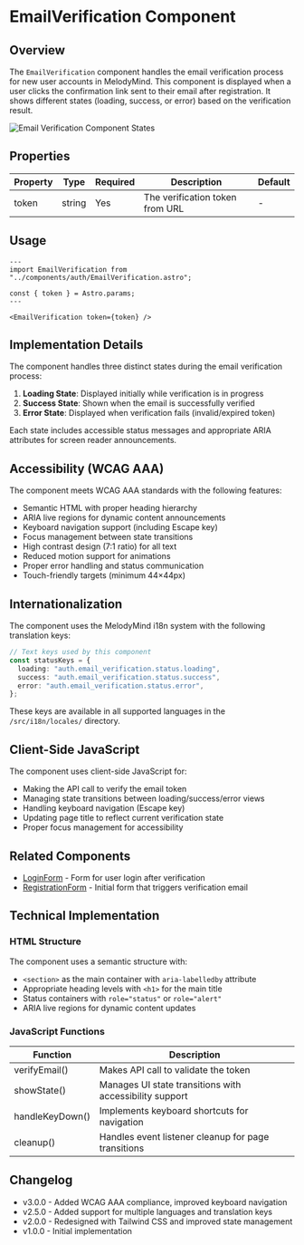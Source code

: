 # EmailVerification Component

## Overview

The `EmailVerification` component handles the email verification process for new user accounts in
MelodyMind. This component is displayed when a user clicks the confirmation link sent to their email
after registration. It shows different states (loading, success, or error) based on the verification
result.

![Email Verification Component States](../images/email-verification-states.png)

## Properties

| Property | Type   | Required | Description                     | Default |
| -------- | ------ | -------- | ------------------------------- | ------- |
| token    | string | Yes      | The verification token from URL | -       |

## Usage

```astro
---
import EmailVerification from "../components/auth/EmailVerification.astro";

const { token } = Astro.params;
---

<EmailVerification token={token} />
```

## Implementation Details

The component handles three distinct states during the email verification process:

1. **Loading State**: Displayed initially while verification is in progress
2. **Success State**: Shown when the email is successfully verified
3. **Error State**: Displayed when verification fails (invalid/expired token)

Each state includes accessible status messages and appropriate ARIA attributes for screen reader
announcements.

## Accessibility (WCAG AAA)

The component meets WCAG AAA standards with the following features:

- Semantic HTML with proper heading hierarchy
- ARIA live regions for dynamic content announcements
- Keyboard navigation support (including Escape key)
- Focus management between state transitions
- High contrast design (7:1 ratio) for all text
- Reduced motion support for animations
- Proper error handling and status communication
- Touch-friendly targets (minimum 44×44px)

## Internationalization

The component uses the MelodyMind i18n system with the following translation keys:

```typescript
// Text keys used by this component
const statusKeys = {
  loading: "auth.email_verification.status.loading",
  success: "auth.email_verification.status.success",
  error: "auth.email_verification.status.error",
};
```

These keys are available in all supported languages in the `/src/i18n/locales/` directory.

## Client-Side JavaScript

The component uses client-side JavaScript for:

- Making the API call to verify the email token
- Managing state transitions between loading/success/error views
- Handling keyboard navigation (Escape key)
- Updating page title to reflect current verification state
- Proper focus management for accessibility

## Related Components

- [LoginForm](./LoginForm.md) - Form for user login after verification
- [RegistrationForm](./RegistrationForm.md) - Initial form that triggers verification email

## Technical Implementation

### HTML Structure

The component uses a semantic structure with:

- `<section>` as the main container with `aria-labelledby` attribute
- Appropriate heading levels with `<h1>` for the main title
- Status containers with `role="status"` or `role="alert"`
- ARIA live regions for dynamic content updates

### JavaScript Functions

| Function        | Description                                             |
| --------------- | ------------------------------------------------------- |
| verifyEmail()   | Makes API call to validate the token                    |
| showState()     | Manages UI state transitions with accessibility support |
| handleKeyDown() | Implements keyboard shortcuts for navigation            |
| cleanup()       | Handles event listener cleanup for page transitions     |

## Changelog

- v3.0.0 - Added WCAG AAA compliance, improved keyboard navigation
- v2.5.0 - Added support for multiple languages and translation keys
- v2.0.0 - Redesigned with Tailwind CSS and improved state management
- v1.0.0 - Initial implementation
